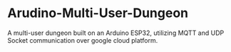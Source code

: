 # Arudino-Multi-User-Dungeon
A multi-user dungeon built on an Arduino ESP32, utilizing MQTT and UDP Socket communication over google cloud platform.
